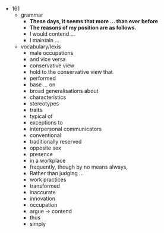  - 161
    - grammar
        - <b>These days, it seems that more ... than ever before </b>
        - <b>The reasons of my position are as follows.</b>
        - I would contend ...
        - I maintain ...
    - vocabulary/lexis
        - male occupations
        - and vice versa
        - conservative view
        - hold to the conservative view that
        - performed
        - base ... on
        - broad generalisations about
        - characteristics
        - stereotypes
        - traits
        - typical of 
        - exceptions to
        - interpersonal communicators
        - conventional
        - traditionally reserved
        - opposite sex
        - presence
        - in a workplace
        - frequently, though by no means always, 
        - Rather than judging ...
        - work practices
        - transformed
        - inaccurate
        - innovation
        - occupation
        - argue -> contend
        - thus
        - simply